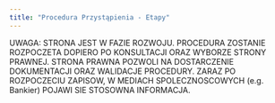 ```yaml
---
title: "Procedura Przystąpienia - Etapy"
---
```


UWAGA: STRONA JEST W FAZIE ROZWOJU. 
PROCEDURA ZOSTANIE ROZPOCZETA DOPIERO PO KONSULTACJI ORAZ WYBORZE STRONY PRAWNEJ. STRONA PRAWNA POZWOLI NA DOSTARCZENIE DOKUMENTACJI ORAZ WALIDACJE PROCEDURY.
ZARAZ PO ROZPOCZECIU ZAPISOW, W MEDIACH SPOLECZNOSCOWYCH (e.g. Bankier) POJAWI SIE STOSOWNA INFORMACJA.
